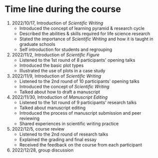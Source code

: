 # Time line during the course

1. 2022/10/17, Introduction of *Scientific Writing*
   * Introduced the concept of learning pyramid & research cycle 
   * Described the abilities & skills required for life science research
   * Stated the importance of *Scientific Writing* and how it is taught in graduate schools
   * Self introduction for students and regrouping
2. 2022/11/2, Introduction of *Scientific Figure*
   * Listened to the 1st round of 8 participants' opening talks
   * Introduced the basic plot types
   * Illustrated the use of plots in a case study
3. 2022/11/9, Introduction of *Scientific Writing*
   * Listened to the 2nd round of 10 participants' opening talks
   * Introduced the concept of *Scientific Writing*
   * Talked about how to draft a manuscript
4. 2022/11/30, Introduction of *Manuscript Editing*
   * Listened to the 1st round of 9 participants' research talks
   * Talked about manuscript editing
   * Introduced the process of manuscript submission and peer reviewing
   * Shared experiences in scientific writing practice
5. 2022/12/5, course review
   * Listened to the 2nd round of research talks
   * Explained the grading and final essay
   * Received the feedback on the course from each participant
6. 2022/12/28, group discussion
